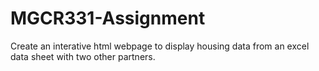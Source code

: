 # MGCR331-Assignment
Create an interative html webpage to display housing data from an excel data sheet with two other partners. 
